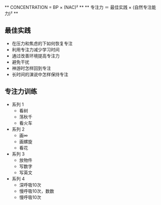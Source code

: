 
** CONCENTRATION = BP × (NAC)² **
** 专注力 ＝ 最佳实践 × (自然专注能力)² **

## 最佳实践 ##
  - 在压力和焦虑的下如何恢复专注
  - 利用专注力减少学习时间
  - 通过改善环境提高专注力
  - 避免干扰
  - 神游时怎样回到专注
  - 长时间的演说中怎样保持专注

## 专注力训练 ##
  - 系列 1
    - 看树
	- 荡秋千
	- 看火车
  - 系列 2
    - 画∞ 
    - 画螺旋
	- 看花
  - 系列 3
    - 放物件
	- 写数字
	- 写英文
  - 系列 4
    - 深呼吸10次
	- 慢呼吸10次，数数
	- 慢呼吸10次
